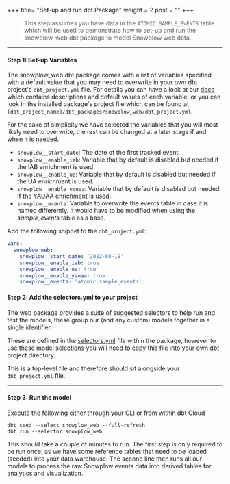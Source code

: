 +++
title= "Set-up and run dbt Package"
weight = 2
post = ""
+++

> This step assumes you have data in the `ATOMIC.SAMPLE_EVENTS` table which will be used to demonstrate how to set-up and run the snowplow-web dbt package to model Snowplow web data.

***

#### **Step 1:** Set-up Variables

The snowplow_web dbt package comes with a list of variables specified with a default value that you may need to overwrite in your own dbt project's `dbt_project.yml` file. For details you can have a look at our [docs](https://docs.snowplow.io/docs/modeling-your-data/modeling-your-data-with-dbt/dbt-configuration/web/) which contains descriptions and default values of each variable, or you can look in the installed package's project file which can be found at `[dbt_project_name]/dbt_packages/snowplow_web/dbt_project.yml`.

For the sake of simplicity we have selected the variables that you will most likely need to overwrite, the rest can be changed at a later stage if and when it is needed.

- `snowplow__start_date`: The date of the first tracked event.
- `snowplow__enable_iab`: Variable that by default is disabled but needed if the IAB enrichment is used.
- `snowplow__enable_ua`: Variable that by default is disabled but needed if the UA enrichment is used.
- `snowplow__enable_yauaa`: Variable that by default is disabled but needed if the YAUAA enrichment is used.
- `snowplow__events`: Variable to overwrite the events table in case it is named differently. It would have to be modified when using the *sample_events* table as a base.

Add the following snippet to the `dbt_project.yml`:

```yml
vars:
  snowplow_web:
    snowplow__start_date: '2022-08-19'
    snowplow__enable_iab: true
    snowplow__enable_ua: true
    snowplow__enable_yauaa: true
    snowplow__events: 'atomic.sample_events'
```
#### **Step 2:** Add the selectors.yml to your project

The web package provides a suite of suggested selectors to help run and test the models, these group our (and any custom) models together in a single identifier.

These are defined in the [selectors.yml](https://github.com/snowplow/dbt-snowplow-web/blob/main/selectors.yml) file within the package, however to use these model selections you will need to copy this file into your own dbt project directory.

This is a top-level file and therefore should sit alongside your `dbt_project.yml` file.

***
#### **Step 3:** Run the model

Execute the following either through your CLI or from within dbt Cloud

```
dbt seed --select snowplow_web --full-refresh
dbt run --selector snowplow_web
```

This should take a couple of minutes to run. The first step is only required to be run once, as we have some reference tables that need to be loaded (seeded) into your data warehouse. The second line then runs all our models to process the raw Snowplow events data into derived tables for analytics and visualization.
